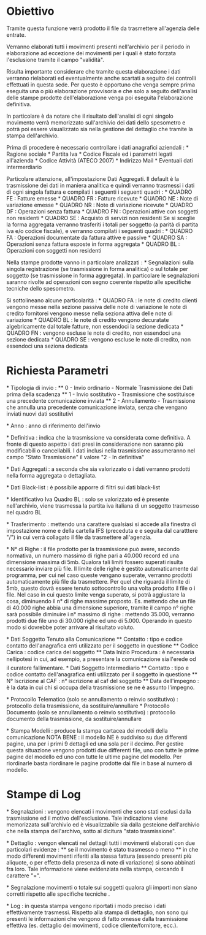 # Obiettivo

Tramite questa funzione verrà prodotto il file da trasmettere all'agenzia delle entrate.

Verranno elaborati tutti i movimenti presenti nell'archivio per il periodo in elaborazione ad eccezione dei movimenti per i quali è stato forzata l'esclusione tramite il campo "validità".

Risulta importante considerare che tramite questa elaborazione i dati verranno rielaborati ed eventualmente anche scartati a seguito dei controlli effettuati in questa sede.
Per questo è opportuno che venga sempre prima eseguita una o più elaborazione provvisoria e che solo a seguito dell'analisi delle stampe prodotte dell'elaborazione venga poi eseguita l'elaborazione definitiva.

In particolare è da notare che il risultato dell'analisi di ogni singolo movimento verrà memorizzato sull'archivio dei dati dello spesometro e potrà poi essere visualizzato sia nella gestione del dettaglio che tramite la stampa dell'archivio.

Prima di procedere è necessario controllare i dati anagrafici aziendali : 
\* Ragione sociale
\* Partita Iva
\* Codice Fiscale
ed i parametri legati all'azienda
\* Codice Attività (ATECO 2007)
\* Indirizzo Mail
\* Eventuali dati intermerdiario

Particolare attenzione, all'impostazione Dati Aggregati.
Il default è la trasmissione dei dati in maniera analitica e quindi verranno trasmessi i
dati di ogni singola fattura e compilati i seguenti i seguenti quadri : 
\* QUADRO FE :  Fatture emesse
\* QUADRO FR :  Fatture ricevute
\* QUADRO NE :  Note di variazione emesse
\* QUADRO NR :  Note di variazione ricevute
\* QUADRO DF :  Operazioni senza fattura
\* QUADRO FN :  Operazioni attive con soggetti non residenti
\* QUADRO SE :  Acquisto di servizi non residenti
Se si sceglie la forma aggregata verranno trasferiti i totali per soggetto (a parità di partita
iva e/o codice fiscale), e verranno compilati i seguenti quadri : 
\* QUADRO FA :  Operazioni documentate da fattura attive e passive
\* QUADRO SA :  Operazioni senza fattura esposte in forma aggregata
\* QUADRO BL :  Operazioni con soggetti non residenti

Nella stampe prodotte vanno in particolare analizzati : 
\* Segnalazioni sulla singola registrazione (se trasmissione in forma analitica) o
sul totale per soggetto (se trasmissione in forma aggregata).
In particolare le segnalazioni saranno rivolte ad operazioni con segno coerente rispetto alle
specifiche tecniche dello spesometro.

Si sottolineano alcune particolarità : 
\* QUADRO FA :  le note di credito clienti vengono messe nella sezione passiva delle note di variazione
             le note di credito fornitorei vengono messe nella seziona attiva delle note di
             variazione
\* QUADRO BL :  le note di credito vengono decuratate algebricamente dal totale fatture, non essendoci
             la sezione dedicata
\* QUADRO FN :  vengono escluse le note di credito, non essendoci una sezione dedicata
\* QUADRO SE :  vengono escluse le note di credito, non essendoci una seziona dedicata

# Richiesta Parametri

\* Tipologia di invio : 
\*\* 0 - Invio ordinario - Normale Trasmissione dei Dati prima della scadenza
\*\* 1 - Invio sostitutivo - Trasmissione che sostituisce una precedente comunicazione inviata
\*\* 2 - Annullamento - Trasmissione che annulla una precedente comunicazione inviata, senza che vengano inviati nuovi dati sostitutivi

\* Anno :  anno di riferimento dell'invio

\* Definitiva :  indica che la trasmissione va considerata come definitiva. A fronte di questo aspetto i dati presi in considerazione non saranno più modificabili o cancellabili. I dati inclusi nella trasmissione assumeranno nel campo "Stato Trasmissione" il valore "2 - In definitiva"

\* Dati Aggregati :  a seconda che sia valorizzato o i dati verranno prodotti nella forma aggregata o dettagliata.

\* Dati Black-list :  è possibile apporre di filtri sui dati black-list

\* Identificativo Iva Quadro BL :  solo se valorizzato ed è presente nell'archivio, viene trasmessa la partita iva italiana di un soggetto trasmesso nel quadro BL

\* Trasferimento :  mettendo una carattere qualsiasi si accede alla finestra di impostazione nome e della cartella IFS (preceduta e e seguita dal caratttere "/") in cui verrà collagato il file da trasmettere all'agenzia.

\* N° di Righe :  il file prodotto per la trasmissione può avere, secondo normativa, un numero massimo di righe pari a 40.000 record ed una dimensione massima di 5mb. Qualora tali limiti fossero superati risulta necessario inviare più file. Il limite delle righe è gestito automaticamente dal programma, per cui nel caso queste vengano superate, verranno prodotti automaticamente più file da trasmettere. Per quel che riguarda il limite di 5mb, questo dovrà essere tenuto sottocontrollo una volta prodotto il file o i file. Nel caso in cui questo limite venga superato, si potrà aggiustare la cosa, diminuendo il n° di righe massime proposto. Es. mettendo che un file di 40.000 righe abbia una dimensione superiore, tramite il campo n° righe sarà possibile diminuire i n° massimo di righe :  mettendo 35.000, verranno prodotti due file uno di 30.000 righe ed uno di 5.000. Operando in questo modo si dovrebbe poter arrivare al risultato voluto.

\* Dati Soggetto Tenuto alla Comunicazione
\*\* Contatto :  tipo e codice contatto dell'anagrafica enti utilizzato per il soggetto in questione
\*\* Codice Carica :  codice carica del soggetto
\*\* Data Inizio Procedura :  è necessaria nellipotesi in cui, ad esempio, a presentare la comunicazione sia l'erede od il curatore fallimentare.
\* Dati Soggetto Intermediario
\*\* Contatto :  tipo e codice contatto dell'anagrafica enti utilizzato per il soggetto in questione
\*\* N° Iscrizione al CAF :  n° iscrizione al caf del soggetto
\*\* Data dell'impegno :  è la data in cui chi si occupa della trasmissione se ne è assunto l'impegno.

\* Protocollo Telematico (solo se annullamento o reinvio sostitutivo) :  protocollo della trasmissione, da sostituire/annullare
\* Protocollo Documento (solo se annullamento o reinvio sostitutivo) :  protocollo documento della trasmissione, da sostituire/annullare

\* Stampa Modelli :  produce la stampa cartacea dei modelli della comunicazione NOTA BENE :  il modello NE è suddiviso su due differenti pagine, una per i primi 9 dettagli ed una sola per il decimo. Per gestire questa situazione vengono prodotti due differenti file, uno con tutte le prime pagine del modello ed uno con tutte le ultime pagine del modello. Per riordinarle basta riordinare le pagine prodotte dai file in base al numero di modello.

# Stampe di Log

\* Segnalazioni :  vengono elencati i movimenti che sono stati esclusi dalla trasmissione ed il motivo dell'esclusione. Tale indicazione viene memorizzata sull'archivio ed è visualizzabile sia dalla gesteione dell'archivio che nella stampa dell'archivo, sotto al dicitura "stato trasmissione".

\* Dettaglio :  vengon elencati nel dettagli tutti i movimenti elaborati con due particolari evidenze : 
\*\* se il movimento è stato trasmesso o meno
\*\* in che modo differenti movimenti riferiti alla stessa fattura (essendo presenti più aliquote, o per effetto della presenza di note di variazione) si sono abbinati fra loro. Tale informazione viene evidenziata nella stampa, cercando il carattere "=".

\* Segnalazione movimenti o totale sui soggetti qualora gli importi non siano corretti rispetto  alle specifiche tecniche .

\* Log :  in questa stampa vengono riportati i modo preciso i dati effettivamente trasmessi. Rispetto alla stampa di dettaglio, non sono qui presenti le informazioni che vengono di fatto omesse dalla trasmissione effettiva (es. dettaglio dei movimenti, codice cliente/fornitore, ecc.).

